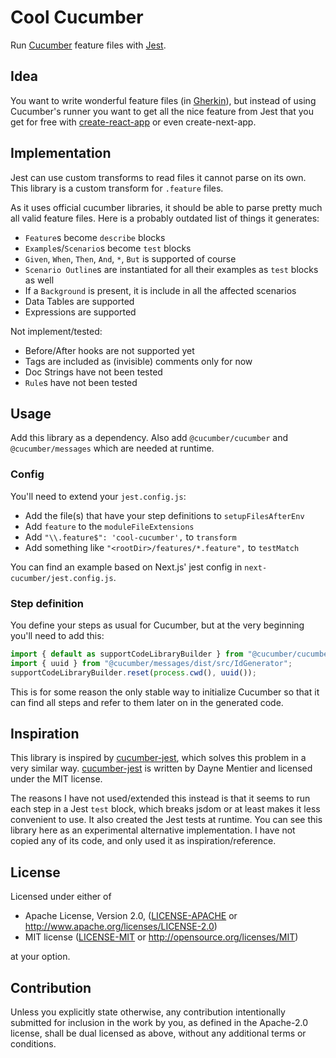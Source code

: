 # Cool Cucumber

Run [Cucumber] feature files with [Jest].

[Cucumber]: https://cucumber.io/
[Jest]: https://jestjs.io/

## Idea

You want to write wonderful feature files (in [Gherkin]),
but instead of using Cucumber's runner
you want to get all the nice feature from Jest
that you get for free with [create-react-app] or even create-next-app.

[Gherkin]: https://cucumber.io/docs/gherkin/reference/
[create-react-app]: https://create-react-app.dev/
[create-next-app]: https://nextjs.org/docs/api-reference/create-next-app

## Implementation

Jest can use custom transforms
to read files it cannot parse on its own.
This library is a custom transform for `.feature` files.

As it uses official cucumber libraries,
it should be able to parse pretty much all valid feature files.
Here is a probably outdated list of things it generates:

- `Feature`s become `describe` blocks
- `Example`s/`Scenario`s become `test` blocks
- `Given`, `When`, `Then`, `And`, `*`, `But` is supported of course
- `Scenario Outline`s are instantiated for all their examples as `test` blocks as well
- If a `Background` is present, it is include in all the affected scenarios
- Data Tables are supported
- Expressions are supported

Not implement/tested:

- Before/After hooks are not supported yet
- Tags are included as (invisible) comments only for now
- Doc Strings have not been tested
- `Rule`s have not been tested

## Usage

Add this library as a dependency.
Also add `@cucumber/cucumber` and `@cucumber/messages` which are needed at runtime.

### Config

You'll need to extend your `jest.config.js`:

- Add the file(s) that have your step definitions to `setupFilesAfterEnv`
- Add `feature` to the `moduleFileExtensions`
- Add `"\\.feature$": 'cool-cucumber',` to `transform`
- Add something like `"<rootDir>/features/*.feature",` to `testMatch`

You can find an example based on Next.js' jest config in `next-cucumber/jest.config.js`.

### Step definition

You define your steps as usual for Cucumber,
but at the very beginning you'll need to add this:

```ts
import { default as supportCodeLibraryBuilder } from "@cucumber/cucumber/lib/support_code_library_builder";
import { uuid } from "@cucumber/messages/dist/src/IdGenerator";
supportCodeLibraryBuilder.reset(process.cwd(), uuid());
```

This is for some reason the only stable way to initialize Cucumber
so that it can find all steps and refer to them later on
in the generated code.

## Inspiration

This library is inspired by [cucumber-jest],
which solves this problem in a very similar way.
[cucumber-jest] is written by Dayne Mentier and licensed under the MIT license.

The reasons I have not used/extended this instead is
that it seems to run each step in a Jest `test` block,
which breaks jsdom or at least makes it less convenient to use.
It also created the Jest tests at runtime.
You can see this library here as an experimental alternative implementation.
I have not copied any of its code, and only used it as inspiration/reference.

[cucumber-jest]: https://github.com/mainfraame/cucumber-jest


## License

Licensed under either of

 * Apache License, Version 2.0, ([LICENSE-APACHE](LICENSE-APACHE) or http://www.apache.org/licenses/LICENSE-2.0)
 * MIT license ([LICENSE-MIT](LICENSE-MIT) or http://opensource.org/licenses/MIT)

at your option.

## Contribution

Unless you explicitly state otherwise, any contribution intentionally
submitted for inclusion in the work by you, as defined in the Apache-2.0
license, shall be dual licensed as above, without any additional terms or
conditions.
